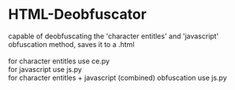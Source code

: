 # HTML-Deobfuscator

capable of deobfuscating the 'character entitles' and 'javascript' obfuscation method, saves it to a .html<br><br>
for character entitles use ce.py<br>
for javascript use js.py<br>
for character entitles + javascript (combined) obfuscation use js.py
